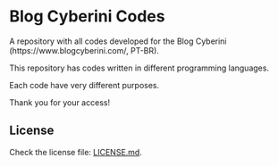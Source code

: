 # Blog Cyberini Codes
<p>A repository with all codes developed for the Blog Cyberini (https://www.blogcyberini.com/, PT-BR).</p>
<p>This repository has codes written in different programming languages.</p>
<p>Each code have very different purposes.</p>
<p>Thank you for your access!</p>
<h2>License</h2>
<p>Check the license file: <a href="https://github.com/HenriqueIni/BlogCyberiniCodes/blob/master/LICENSE.md">LICENSE.md</a>.</p>
